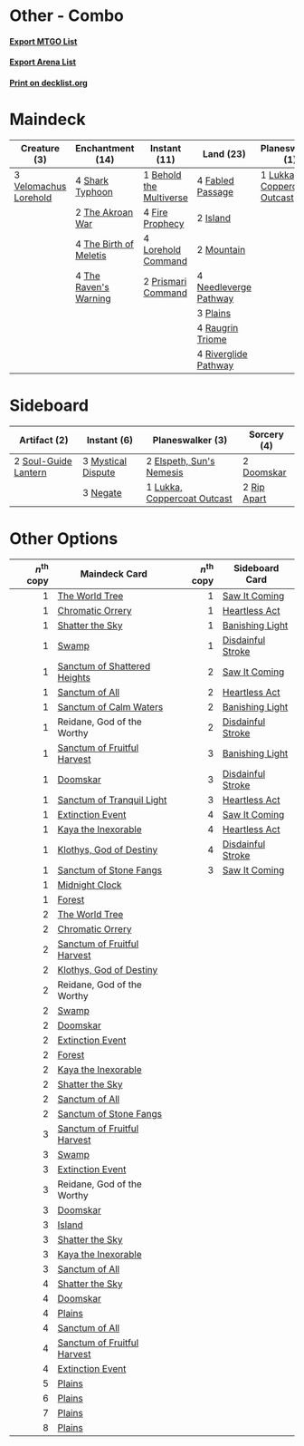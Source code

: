 # Other - Combo

#### [Export MTGO List](../collection/Other%20-%20Combo/Other%20-%20Combo.txt)
#### [Export Arena List](../collection/Other%20-%20Combo/Other%20-%20Combo_arena.txt)
#### [Print on decklist.org](http://decklist.org/?deckmain=1%09Behold%20the%20Multiverse%0A4%09Fabled%20Passage%0A4%09Fire%20Prophecy%0A4%09Hengegate%20Pathway%0A2%09Island%0A4%09Lorehold%20Command%0A1%09Lukka,%20Coppercoat%20Outcast%0A2%09Mountain%0A4%09Needleverge%20Pathway%0A3%09Plains%0A2%09Prismari%20Command%0A4%09Raugrin%20Triome%0A4%09Riverglide%20Pathway%0A4%09Shark%20Typhoon%0A2%09The%20Akroan%20War%0A4%09The%20Birth%20of%20Meletis%0A4%09The%20Raven's%20Warning%0A4%09Transmogrify%0A3%09Velomachus%20Lorehold&deckside=2%09Doomskar%0A2%09Elspeth,%20Sun's%20Nemesis%0A1%09Lukka,%20Coppercoat%20Outcast%0A3%09Mystical%20Dispute%0A3%09Negate%0A2%09Rip%20Apart%0A2%09Soul-Guide%20Lantern)
# Maindeck

|                                          Creature (3)                                          |                                        Enchantment (14)                                         |                                           Instant (11)                                           |                                           Land (23)                                            |                                           Planeswalker (1)                                           |                                       Sorcery (4)                                       |    Unknown (4)    |
|------------------------------------------------------------------------------------------------|-------------------------------------------------------------------------------------------------|--------------------------------------------------------------------------------------------------|------------------------------------------------------------------------------------------------|------------------------------------------------------------------------------------------------------|-----------------------------------------------------------------------------------------|-------------------|
|3 [Velomachus Lorehold](http://gatherer.wizards.com/Pages/Card/Details.aspx?multiverseid=513737)|4 [Shark Typhoon](http://gatherer.wizards.com/Pages/Card/Details.aspx?multiverseid=479587)       |1 [Behold the Multiverse](http://gatherer.wizards.com/Pages/Card/Details.aspx?multiverseid=503653)|4 [Fabled Passage](http://gatherer.wizards.com/Pages/Card/Details.aspx?multiverseid=473206)     |1 [Lukka, Coppercoat Outcast](http://gatherer.wizards.com/Pages/Card/Details.aspx?multiverseid=479645)|4 [Transmogrify](http://gatherer.wizards.com/Pages/Card/Details.aspx?multiverseid=485490)|4 Hengegate Pathway|
|                                                                                                |2 [The Akroan War](http://gatherer.wizards.com/Pages/Card/Details.aspx?multiverseid=476375)      |4 [Fire Prophecy](http://gatherer.wizards.com/Pages/Card/Details.aspx?multiverseid=479636)        |2 [Island](http://gatherer.wizards.com/Pages/Card/Details.aspx?multiverseid=439857)             |                                                                                                      |                                                                                         |                   |
|                                                                                                |4 [The Birth of Meletis](http://gatherer.wizards.com/Pages/Card/Details.aspx?multiverseid=476256)|4 [Lorehold Command](http://gatherer.wizards.com/Pages/Card/Details.aspx?multiverseid=513691)     |2 [Mountain](http://gatherer.wizards.com/Pages/Card/Details.aspx?multiverseid=439859)           |                                                                                                      |                                                                                         |                   |
|                                                                                                |4 [The Raven's Warning](http://gatherer.wizards.com/Pages/Card/Details.aspx?multiverseid=503843) |2 [Prismari Command](http://gatherer.wizards.com/Pages/Card/Details.aspx?multiverseid=513706)     |4 [Needleverge Pathway](http://gatherer.wizards.com/Pages/Card/Details.aspx?multiverseid=491918)|                                                                                                      |                                                                                         |                   |
|                                                                                                |                                                                                                 |                                                                                                  |3 [Plains](http://gatherer.wizards.com/Pages/Card/Details.aspx?multiverseid=439856)             |                                                                                                      |                                                                                         |                   |
|                                                                                                |                                                                                                 |                                                                                                  |4 [Raugrin Triome](http://gatherer.wizards.com/Pages/Card/Details.aspx?multiverseid=479771)     |                                                                                                      |                                                                                         |                   |
|                                                                                                |                                                                                                 |                                                                                                  |4 [Riverglide Pathway](http://gatherer.wizards.com/Pages/Card/Details.aspx?multiverseid=491920) |                                                                                                      |                                                                                         |                   |


# Sideboard

|                                         Artifact (2)                                          |                                         Instant (6)                                         |                                           Planeswalker (3)                                           |                                     Sorcery (4)                                      |
|-----------------------------------------------------------------------------------------------|---------------------------------------------------------------------------------------------|------------------------------------------------------------------------------------------------------|--------------------------------------------------------------------------------------|
|2 [Soul-Guide Lantern](http://gatherer.wizards.com/Pages/Card/Details.aspx?multiverseid=476488)|3 [Mystical Dispute](http://gatherer.wizards.com/Pages/Card/Details.aspx?multiverseid=473020)|2 [Elspeth, Sun's Nemesis](http://gatherer.wizards.com/Pages/Card/Details.aspx?multiverseid=476265)   |2 [Doomskar](http://gatherer.wizards.com/Pages/Card/Details.aspx?multiverseid=503613) |
|                                                                                               |3 [Negate](http://gatherer.wizards.com/Pages/Card/Details.aspx?multiverseid=423707)          |1 [Lukka, Coppercoat Outcast](http://gatherer.wizards.com/Pages/Card/Details.aspx?multiverseid=479645)|2 [Rip Apart](http://gatherer.wizards.com/Pages/Card/Details.aspx?multiverseid=513717)|


# Other Options

|*n*<sup>th</sup> copy|                                             Maindeck Card                                             |*n*<sup>th</sup> copy|                                       Sideboard Card                                       |
|--------------------:|-------------------------------------------------------------------------------------------------------|--------------------:|--------------------------------------------------------------------------------------------|
|                    1|[The World Tree](http://gatherer.wizards.com/Pages/Card/Details.aspx?multiverseid=503895)              |                    1|[Saw It Coming](http://gatherer.wizards.com/Pages/Card/Details.aspx?multiverseid=503684)    |
|                    1|[Chromatic Orrery](http://gatherer.wizards.com/Pages/Card/Details.aspx?multiverseid=485551)            |                    1|[Heartless Act](http://gatherer.wizards.com/Pages/Card/Details.aspx?multiverseid=479611)    |
|                    1|[Shatter the Sky](http://gatherer.wizards.com/Pages/Card/Details.aspx?multiverseid=476288)             |                    1|[Banishing Light](http://gatherer.wizards.com/Pages/Card/Details.aspx?multiverseid=405135)  |
|                    1|[Swamp](http://gatherer.wizards.com/Pages/Card/Details.aspx?multiverseid=439858)                       |                    1|[Disdainful Stroke](http://gatherer.wizards.com/Pages/Card/Details.aspx?multiverseid=420705)|
|                    1|[Sanctum of Shattered Heights](http://gatherer.wizards.com/Pages/Card/Details.aspx?multiverseid=485480)|                    2|[Saw It Coming](http://gatherer.wizards.com/Pages/Card/Details.aspx?multiverseid=503684)    |
|                    1|[Sanctum of All](http://gatherer.wizards.com/Pages/Card/Details.aspx?multiverseid=485548)              |                    2|[Heartless Act](http://gatherer.wizards.com/Pages/Card/Details.aspx?multiverseid=479611)    |
|                    1|[Sanctum of Calm Waters](http://gatherer.wizards.com/Pages/Card/Details.aspx?multiverseid=485391)      |                    2|[Banishing Light](http://gatherer.wizards.com/Pages/Card/Details.aspx?multiverseid=405135)  |
|                    1|Reidane, God of the Worthy                                                                             |                    2|[Disdainful Stroke](http://gatherer.wizards.com/Pages/Card/Details.aspx?multiverseid=420705)|
|                    1|[Sanctum of Fruitful Harvest](http://gatherer.wizards.com/Pages/Card/Details.aspx?multiverseid=485526) |                    3|[Banishing Light](http://gatherer.wizards.com/Pages/Card/Details.aspx?multiverseid=405135)  |
|                    1|[Doomskar](http://gatherer.wizards.com/Pages/Card/Details.aspx?multiverseid=503613)                    |                    3|[Disdainful Stroke](http://gatherer.wizards.com/Pages/Card/Details.aspx?multiverseid=420705)|
|                    1|[Sanctum of Tranquil Light](http://gatherer.wizards.com/Pages/Card/Details.aspx?multiverseid=485356)   |                    3|[Heartless Act](http://gatherer.wizards.com/Pages/Card/Details.aspx?multiverseid=479611)    |
|                    1|[Extinction Event](http://gatherer.wizards.com/Pages/Card/Details.aspx?multiverseid=479608)            |                    4|[Saw It Coming](http://gatherer.wizards.com/Pages/Card/Details.aspx?multiverseid=503684)    |
|                    1|[Kaya the Inexorable](http://gatherer.wizards.com/Pages/Card/Details.aspx?multiverseid=503834)         |                    4|[Heartless Act](http://gatherer.wizards.com/Pages/Card/Details.aspx?multiverseid=479611)    |
|                    1|[Klothys, God of Destiny](http://gatherer.wizards.com/Pages/Card/Details.aspx?multiverseid=476471)     |                    4|[Disdainful Stroke](http://gatherer.wizards.com/Pages/Card/Details.aspx?multiverseid=420705)|
|                    1|[Sanctum of Stone Fangs](http://gatherer.wizards.com/Pages/Card/Details.aspx?multiverseid=485443)      |                    3|[Saw It Coming](http://gatherer.wizards.com/Pages/Card/Details.aspx?multiverseid=503684)    |
|                    1|[Midnight Clock](http://gatherer.wizards.com/Pages/Card/Details.aspx?multiverseid=473016)              |                     |                                                                                            |
|                    1|[Forest](http://gatherer.wizards.com/Pages/Card/Details.aspx?multiverseid=439860)                      |                     |                                                                                            |
|                    2|[The World Tree](http://gatherer.wizards.com/Pages/Card/Details.aspx?multiverseid=503895)              |                     |                                                                                            |
|                    2|[Chromatic Orrery](http://gatherer.wizards.com/Pages/Card/Details.aspx?multiverseid=485551)            |                     |                                                                                            |
|                    2|[Sanctum of Fruitful Harvest](http://gatherer.wizards.com/Pages/Card/Details.aspx?multiverseid=485526) |                     |                                                                                            |
|                    2|[Klothys, God of Destiny](http://gatherer.wizards.com/Pages/Card/Details.aspx?multiverseid=476471)     |                     |                                                                                            |
|                    2|Reidane, God of the Worthy                                                                             |                     |                                                                                            |
|                    2|[Swamp](http://gatherer.wizards.com/Pages/Card/Details.aspx?multiverseid=439858)                       |                     |                                                                                            |
|                    2|[Doomskar](http://gatherer.wizards.com/Pages/Card/Details.aspx?multiverseid=503613)                    |                     |                                                                                            |
|                    2|[Extinction Event](http://gatherer.wizards.com/Pages/Card/Details.aspx?multiverseid=479608)            |                     |                                                                                            |
|                    2|[Forest](http://gatherer.wizards.com/Pages/Card/Details.aspx?multiverseid=439860)                      |                     |                                                                                            |
|                    2|[Kaya the Inexorable](http://gatherer.wizards.com/Pages/Card/Details.aspx?multiverseid=503834)         |                     |                                                                                            |
|                    2|[Shatter the Sky](http://gatherer.wizards.com/Pages/Card/Details.aspx?multiverseid=476288)             |                     |                                                                                            |
|                    2|[Sanctum of All](http://gatherer.wizards.com/Pages/Card/Details.aspx?multiverseid=485548)              |                     |                                                                                            |
|                    2|[Sanctum of Stone Fangs](http://gatherer.wizards.com/Pages/Card/Details.aspx?multiverseid=485443)      |                     |                                                                                            |
|                    3|[Sanctum of Fruitful Harvest](http://gatherer.wizards.com/Pages/Card/Details.aspx?multiverseid=485526) |                     |                                                                                            |
|                    3|[Swamp](http://gatherer.wizards.com/Pages/Card/Details.aspx?multiverseid=439858)                       |                     |                                                                                            |
|                    3|[Extinction Event](http://gatherer.wizards.com/Pages/Card/Details.aspx?multiverseid=479608)            |                     |                                                                                            |
|                    3|Reidane, God of the Worthy                                                                             |                     |                                                                                            |
|                    3|[Doomskar](http://gatherer.wizards.com/Pages/Card/Details.aspx?multiverseid=503613)                    |                     |                                                                                            |
|                    3|[Island](http://gatherer.wizards.com/Pages/Card/Details.aspx?multiverseid=439857)                      |                     |                                                                                            |
|                    3|[Shatter the Sky](http://gatherer.wizards.com/Pages/Card/Details.aspx?multiverseid=476288)             |                     |                                                                                            |
|                    3|[Kaya the Inexorable](http://gatherer.wizards.com/Pages/Card/Details.aspx?multiverseid=503834)         |                     |                                                                                            |
|                    3|[Sanctum of All](http://gatherer.wizards.com/Pages/Card/Details.aspx?multiverseid=485548)              |                     |                                                                                            |
|                    4|[Shatter the Sky](http://gatherer.wizards.com/Pages/Card/Details.aspx?multiverseid=476288)             |                     |                                                                                            |
|                    4|[Doomskar](http://gatherer.wizards.com/Pages/Card/Details.aspx?multiverseid=503613)                    |                     |                                                                                            |
|                    4|[Plains](http://gatherer.wizards.com/Pages/Card/Details.aspx?multiverseid=439856)                      |                     |                                                                                            |
|                    4|[Sanctum of All](http://gatherer.wizards.com/Pages/Card/Details.aspx?multiverseid=485548)              |                     |                                                                                            |
|                    4|[Sanctum of Fruitful Harvest](http://gatherer.wizards.com/Pages/Card/Details.aspx?multiverseid=485526) |                     |                                                                                            |
|                    4|[Extinction Event](http://gatherer.wizards.com/Pages/Card/Details.aspx?multiverseid=479608)            |                     |                                                                                            |
|                    5|[Plains](http://gatherer.wizards.com/Pages/Card/Details.aspx?multiverseid=439856)                      |                     |                                                                                            |
|                    6|[Plains](http://gatherer.wizards.com/Pages/Card/Details.aspx?multiverseid=439856)                      |                     |                                                                                            |
|                    7|[Plains](http://gatherer.wizards.com/Pages/Card/Details.aspx?multiverseid=439856)                      |                     |                                                                                            |
|                    8|[Plains](http://gatherer.wizards.com/Pages/Card/Details.aspx?multiverseid=439856)                      |                     |                                                                                            |

